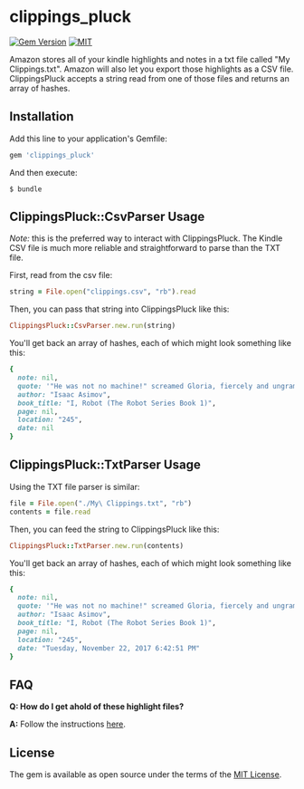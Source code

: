 # clippings_pluck

[![Gem Version](https://badge.fury.io/rb/clippings_pluck.svg)](https://badge.fury.io/rb/clippings_pluck)
[![MIT](https://img.shields.io/badge/license-MIT-lightgray)](http://opensource.org/licenses/MIT)

Amazon stores all of your kindle highlights and notes in a txt file called "My Clippings.txt".
Amazon will also let you export those highlights as a CSV file.
ClippingsPluck accepts a string read from one of those files and returns an array of hashes.

## Installation

Add this line to your application's Gemfile:

```ruby
gem 'clippings_pluck'
```

And then execute:

    $ bundle

## ClippingsPluck::CsvParser Usage

_Note:_ this is the preferred way to interact with ClippingsPluck. The Kindle CSV file is
much more reliable and straightforward to parse than the TXT file.

First, read from the csv file:
```ruby
string = File.open("clippings.csv", "rb").read
```

Then, you can pass that string into ClippingsPluck like this:

```ruby
ClippingsPluck::CsvParser.new.run(string)
```

You'll get back an array of hashes, each of which might look something like this:

```ruby
{
  note: nil,
  quote: '"He was not no machine!" screamed Gloria, fiercely and ungrammatically.',
  author: "Isaac Asimov",
  book_title: "I, Robot (The Robot Series Book 1)",
  page: nil,
  location: "245",
  date: nil
}
```

## ClippingsPluck::TxtParser Usage

Using the TXT file parser is similar:

```ruby
file = File.open("./My\ Clippings.txt", "rb")
contents = file.read
```

Then, you can feed the string to ClippingsPluck like this:

```ruby
ClippingsPluck::TxtParser.new.run(contents)
```

You'll get back an array of hashes, each of which might look something like this:

```ruby
{
  note: nil,
  quote: '"He was not no machine!" screamed Gloria, fiercely and ungrammatically.',
  author: "Isaac Asimov",
  book_title: "I, Robot (The Robot Series Book 1)",
  page: nil,
  location: "245",
  date: "Tuesday, November 22, 2017 6:42:51 PM"
}
```

## FAQ

__Q: How do I get ahold of these highlight files?__

__A:__ Follow the instructions [here](doc/export_kindle_highlights.md).

## License

The gem is available as open source under the terms of the [MIT License](http://opensource.org/licenses/MIT).
